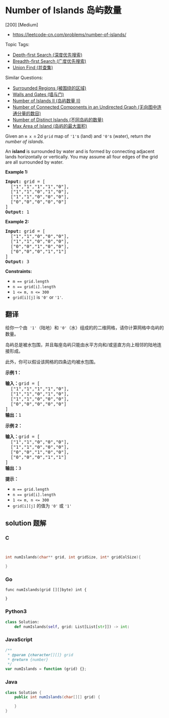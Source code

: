 # Number of Islands 岛屿数量

[200] [Medium]

- https://leetcode-cn.com/problems/number-of-islands/

Topic Tags:

- [Depth-first Search (深度优先搜索)](https://leetcode-cn.com/tag/depth-first-search/)
- [Breadth-first Search (广度优先搜索)](https://leetcode-cn.com/tag/breadth-first-search/)
- [Union Find (并查集)](https://leetcode-cn.com/tag/union-find/)

Similar Questions:

- [Surrounded Regions (被围绕的区域)](https://leetcode-cn.com/problems/surrounded-regions/)
- [Walls and Gates (墙与门)](https://leetcode-cn.com/problems/walls-and-gates/)
- [Number of Islands II (岛屿数量 II)](https://leetcode-cn.com/problems/number-of-islands-ii/)
- [Number of Connected Components in an Undirected Graph (无向图中连通分量的数目)](https://leetcode-cn.com/problems/number-of-connected-components-in-an-undirected-graph/)
- [Number of Distinct Islands (不同岛屿的数量)](https://leetcode-cn.com/problems/number-of-distinct-islands/)
- [Max Area of Island (岛屿的最大面积)](https://leetcode-cn.com/problems/max-area-of-island/)

Given an `m x n` 2d `grid` map of `'1'`s (land) and `'0'`s (water), return _the number of islands_.

An **island** is surrounded by water and is formed by connecting adjacent lands horizontally or vertically. You may assume all four edges of the grid are all surrounded by water.

**Example 1:**

<pre><strong>Input:</strong> grid = [
  ["1","1","1","1","0"],
  ["1","1","0","1","0"],
  ["1","1","0","0","0"],
  ["0","0","0","0","0"]
]
<strong>Output:</strong> 1
</pre>

**Example 2:**

<pre><strong>Input:</strong> grid = [
  ["1","1","0","0","0"],
  ["1","1","0","0","0"],
  ["0","0","1","0","0"],
  ["0","0","0","1","1"]
]
<strong>Output:</strong> 3
</pre>

**Constraints:**

- `m == grid.length`
- `n == grid[i].length`
- `1 <= m, n <= 300`
- `grid[i][j]` is `'0'` or `'1'`.

## 翻译

给你一个由  `'1'`（陆地）和 `'0'`（水）组成的的二维网格，请你计算网格中岛屿的数量。

岛屿总是被水包围，并且每座岛屿只能由水平方向和/或竖直方向上相邻的陆地连接形成。

此外，你可以假设该网格的四条边均被水包围。

**示例 1：**

<pre><strong>输入：</strong>grid = [
  ["1","1","1","1","0"],
  ["1","1","0","1","0"],
  ["1","1","0","0","0"],
  ["0","0","0","0","0"]
]
<strong>输出：</strong>1
</pre>

**示例 2：**

<pre><strong>输入：</strong>grid = [
  ["1","1","0","0","0"],
  ["1","1","0","0","0"],
  ["0","0","1","0","0"],
  ["0","0","0","1","1"]
]
<strong>输出：</strong>3
</pre>

**提示：**

- `m == grid.length`
- `n == grid[i].length`
- `1 <= m, n <= 300`
- `grid[i][j]` 的值为 `'0'` 或 `'1'`

## solution 题解

### C

```c


int numIslands(char** grid, int gridSize, int* gridColSize){

}
```

### Go

```golang
func numIslands(grid [][]byte) int {

}
```

### Python3

```python
class Solution:
    def numIslands(self, grid: List[List[str]]) -> int:
```

### JavaScript

```javascript
/**
 * @param {character[][]} grid
 * @return {number}
 */
var numIslands = function (grid) {};
```

### Java

```java
class Solution {
    public int numIslands(char[][] grid) {

    }
}
```
